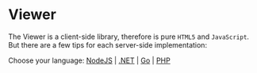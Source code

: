 # Viewer

The Viewer is a client-side library, therefore is pure `HTML5` and `JavaScript`. But there are a few tips for each server-side implementation: 

Choose your language: [NodeJS](viewer/2legged/nodejs) | [.NET](viewer/2legged/net) | [Go](viewer/2legged/go) | [PHP](viewer/2legged/php)
